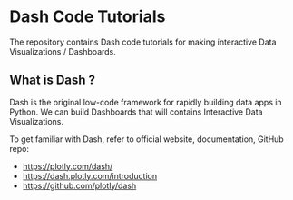 # Dash Code Tutorials

The repository contains Dash code tutorials for making interactive Data Visualizations / Dashboards. 

## What is Dash ? 
Dash is the original low-code framework for rapidly building data apps in Python. We can build Dashboards that will contains Interactive Data Visualizations. 

To get familiar with Dash, refer to official website, documentation, GitHub repo: 
- https://plotly.com/dash/ 
- https://dash.plotly.com/introduction  
- https://github.com/plotly/dash